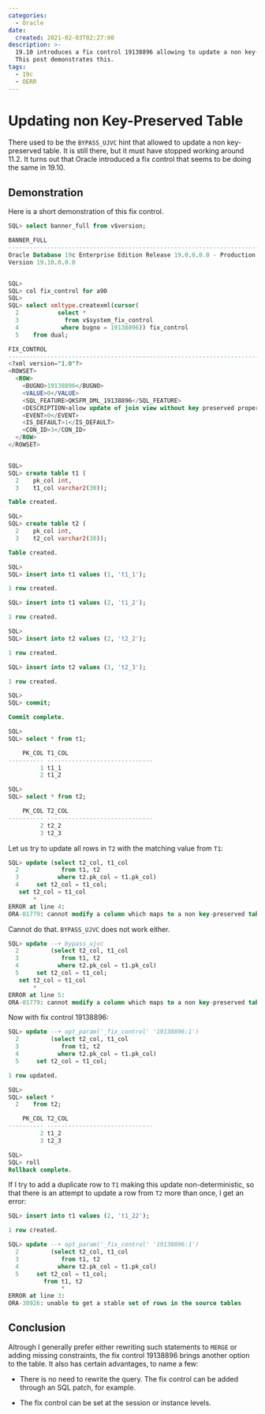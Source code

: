 ```yaml
---
categories:
  - Oracle
date:
  created: 2021-02-03T02:27:00
description: >-
  19.10 introduces a fix control 19138896 allowing to update a non key-preserved table.
  This post demonstrates this.
tags:
  - 19c
  - OERR
---
```


# Updating non Key-Preserved Table

There used to be the `BYPASS_UJVC` hint that allowed to update a non key-preserved table.
It is still there, but it must have stopped working around 11.2.
It turns out that Oracle introduced a fix control that seems to be doing the same in 19.10.

<!-- more -->

## Demonstration

Here is a short demonstration of this fix control.

```sql hl_lines="72 80"
SQL> select banner_full from v$version;

BANNER_FULL
----------------------------------------------------------------------------------------------------
Oracle Database 19c Enterprise Edition Release 19.0.0.0.0 - Production
Version 19.10.0.0.0


SQL>
SQL> col fix_control for a90
SQL>
SQL> select xmltype.createxml(cursor(
  2           select *
  3             from v$system_fix_control
  4            where bugno = 19138896)) fix_control
  5    from dual;

FIX_CONTROL
------------------------------------------------------------------------------------------
<?xml version="1.0"?>
<ROWSET>
  <ROW>
    <BUGNO>19138896</BUGNO>
    <VALUE>0</VALUE>
    <SQL_FEATURE>QKSFM_DML_19138896</SQL_FEATURE>
    <DESCRIPTION>allow update of join view without key preserved property</DESCRIPTION>
    <EVENT>0</EVENT>
    <IS_DEFAULT>1</IS_DEFAULT>
    <CON_ID>3</CON_ID>
  </ROW>
</ROWSET>


SQL>
SQL> create table t1 (
  2    pk_col int,
  3    t1_col varchar2(30));

Table created.

SQL>
SQL> create table t2 (
  2    pk_col int,
  3    t2_col varchar2(30));

Table created.

SQL>
SQL> insert into t1 values (1, 't1_1');

1 row created.

SQL> insert into t1 values (2, 't1_2');

1 row created.

SQL>
SQL> insert into t2 values (2, 't2_2');

1 row created.

SQL> insert into t2 values (3, 't2_3');

1 row created.

SQL>
SQL> commit;

Commit complete.

SQL>
SQL> select * from t1;

    PK_COL T1_COL
---------- ------------------------------
         1 t1_1
         2 t1_2

SQL>
SQL> select * from t2;

    PK_COL T2_COL
---------- ------------------------------
         2 t2_2
         3 t2_3
```

Let us try to update all rows in `T2` with the matching value from `T1`:

```sql hl_lines="8"
SQL> update (select t2_col, t1_col
  2            from t1, t2
  3           where t2.pk_col = t1.pk_col)
  4     set t2_col = t1_col;
   set t2_col = t1_col
       *
ERROR at line 4:
ORA-01779: cannot modify a column which maps to a non key-preserved table
```

Cannot do that.
`BYPASS_UJVC` does not work either.

```sql hl_lines="9"
SQL> update --+ bypass_ujvc
  2         (select t2_col, t1_col
  3            from t1, t2
  4           where t2.pk_col = t1.pk_col)
  5     set t2_col = t1_col;
   set t2_col = t1_col
       *
ERROR at line 5:
ORA-01779: cannot modify a column which maps to a non key-preserved table
```

Now with fix control 19138896:

```sql
SQL> update --+ opt_param('_fix_control' '19138896:1')
  2         (select t2_col, t1_col
  3            from t1, t2
  4           where t2.pk_col = t1.pk_col)
  5     set t2_col = t1_col;

1 row updated.

SQL>
SQL> select *
  2    from t2;

    PK_COL T2_COL
---------- ------------------------------
         2 t1_2
         3 t2_3

SQL>
SQL> roll
Rollback complete.
```

If I try to add a duplicate row to `T1` making this update non-deterministic, so that there is an attempt to update a row from `T2` more than once, I get an error:

```sql hl_lines="13"
SQL> insert into t1 values (2, 't1_22');

1 row created.

SQL> update --+ opt_param('_fix_control' '19138896:1')
  2         (select t2_col, t1_col
  3            from t1, t2
  4           where t2.pk_col = t1.pk_col)
  5     set t2_col = t1_col;
          from t1, t2
               *
ERROR at line 3:
ORA-30926: unable to get a stable set of rows in the source tables
```

## Conclusion

Altrough I generally prefer either rewriting such statements to `MERGE` or adding missing constraints, the fix control 19138896 brings another option to the table.
It also has certain advantages, to name a few:

- There is no need to rewrite the query.
  The fix control can be added through an SQL patch, for example.

- The fix control can be set at the session or instance levels.
